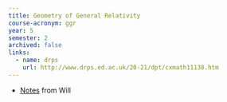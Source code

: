 ```yaml
---
title: Geometry of General Relativity
course-acronym: ggr
year: 5
semester: 2
archived: false
links:
  - name: drps
    url: http://www.drps.ed.ac.uk/20-21/dpt/cxmath11138.htm
---
```


  - [Notes](/resources/math5/ggr/Geometry_of_GR.pdf) from Will
